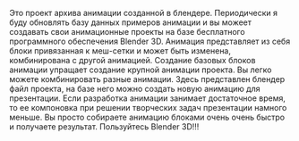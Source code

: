 Это проект архива анимации созданной в блендере. Периодически я буду обновлять базу данных примеров анимации и вы можеет создавать свои анимационные проекты на базе бесплатного программного обеспечения Blender 3D.
Анимация представляет из себя блоки привязанная к меш-сетки и может быть изменена, комбинирована с другой анимацией. Создание базовых блоков анимации упращает создание крупной анимации проекта. Вы легко можете комбинировать разные анимации. Здесь представлен блендер файл проекта, на базе него можно создать новую анимацию для презентации.
Если разработка анимации занимает достаточное время, то ее компоновка при решении творческих задач презентации намного меньше. Вы просто собираете анимацию блоками очень очень быстро и получаете результат. Пользуйтесь Blender 3D!!!
